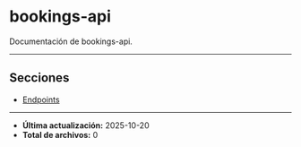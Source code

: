 # bookings-api

Documentación de bookings-api.

---

## Secciones

- [Endpoints](./Endpoints/00_README.md)

---

- **Última actualización:** 2025-10-20  
- **Total de archivos:** 0
